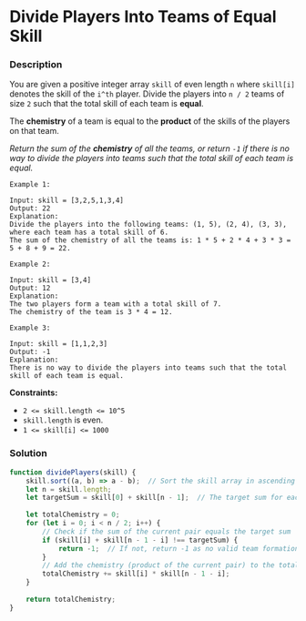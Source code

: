 # Divide Players Into Teams of Equal Skill

### Description

You are given a positive integer array `skill` of even length `n` where `skill[i]` denotes the skill of the `i^th` player. Divide the players into `n / 2` teams of size `2` such that the total skill of each team is **equal**.

The **chemistry** of a team is equal to the **product** of the skills of the players on that team.

*Return the sum of the **chemistry** of all the teams, or return `-1` if there is no way to divide the players into teams such that the total skill of each team is equal.*
 
```
Example 1:

Input: skill = [3,2,5,1,3,4]
Output: 22
Explanation: 
Divide the players into the following teams: (1, 5), (2, 4), (3, 3), where each team has a total skill of 6.
The sum of the chemistry of all the teams is: 1 * 5 + 2 * 4 + 3 * 3 = 5 + 8 + 9 = 22.

Example 2:

Input: skill = [3,4]
Output: 12
Explanation: 
The two players form a team with a total skill of 7.
The chemistry of the team is 3 * 4 = 12.

Example 3:

Input: skill = [1,1,2,3]
Output: -1
Explanation: 
There is no way to divide the players into teams such that the total skill of each team is equal.
``` 

**Constraints:**

- `2 <= skill.length <= 10^5`
- `skill.length` is even.
- `1 <= skill[i] <= 1000`

### Solution

```javascript
function dividePlayers(skill) {
    skill.sort((a, b) => a - b);  // Sort the skill array in ascending order
    let n = skill.length;
    let targetSum = skill[0] + skill[n - 1];  // The target sum for each pair
    
    let totalChemistry = 0;
    for (let i = 0; i < n / 2; i++) {
        // Check if the sum of the current pair equals the target sum
        if (skill[i] + skill[n - 1 - i] !== targetSum) {
            return -1;  // If not, return -1 as no valid team formation is possible
        }
        // Add the chemistry (product of the current pair) to the total chemistry
        totalChemistry += skill[i] * skill[n - 1 - i];
    }
    
    return totalChemistry;
}
```